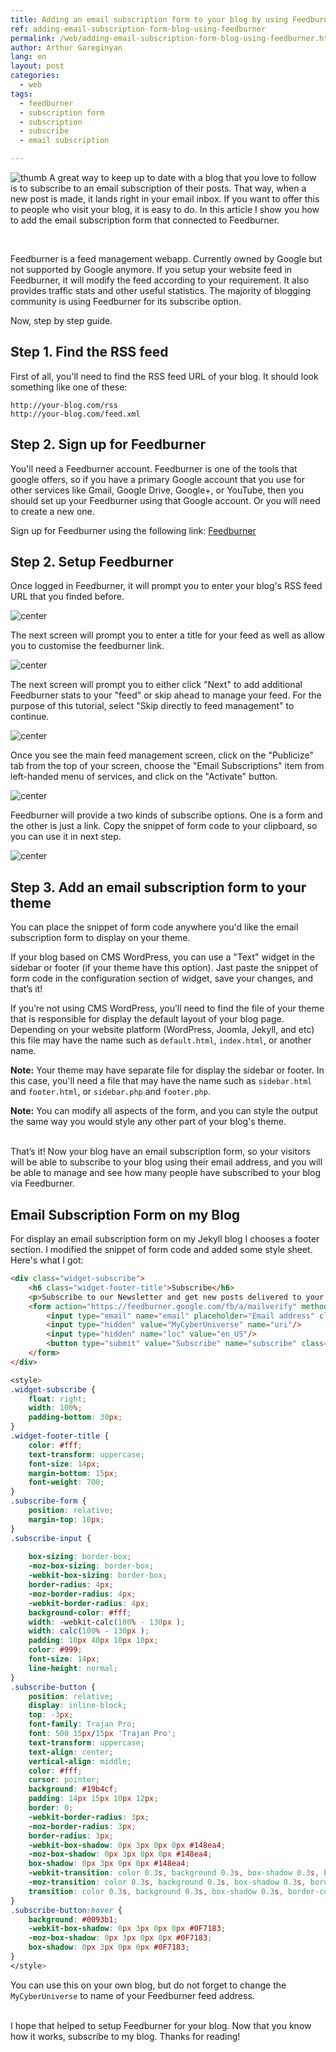 ```yaml
---
title: Adding an email subscription form to your blog by using Feedburner
ref: adding-email-subscription-form-blog-using-feedburner
permalink: /web/adding-email-subscription-form-blog-using-feedburner.html
author: Arthur Gareginyan
lang: en
layout: post
categories:
  - web
tags:
  - feedburner
  - subscription form
  - subscription
  - subscribe
  - email subscription

---
```


![thumb](/images/adding-email-subscription-form-blog-using-feedburner/sign-up.png)
A great way to keep up to date with a blog that you love to follow is to subscribe to an email subscription of their posts. That way, when a new post is made, it lands right in your email inbox. If you want to offer this to people who visit your blog, it is easy to do. In this article I show you how to add the email subscription form that connected to Feedburner.

<br>

Feedburner is a feed management webapp. Currently owned by Google but not supported by Google anymore. If you setup your website feed in Feedburner, it will modify the feed according to your requirement. It also provides traffic stats and other useful statistics. The majority of blogging community is using Feedburner for its subscribe option.

Now, step by step guide.


## **Step 1.** Find the RSS feed

First of all, you'll need to find the RSS feed URL of your blog. It should look something like one of these:

```
http://your-blog.com/rss
http://your-blog.com/feed.xml
```


## **Step 2.** Sign up for Feedburner

You'll need a Feedburner account. Feedburner is one of the tools that google offers, so if you have a primary Google account that you use for other services like Gmail, Google Drive, Google+, or YouTube, then you should set up your Feedburner using that Google account. Or you will need to create a new one.

Sign up for Feedburner using the following link: [Feedburner](http://feedburner.com/)


## **Step 2.** Setup Feedburner

Once logged in Feedburner, it will prompt you to enter your blog's RSS feed URL that you finded before.

![center](/images/adding-email-subscription-form-blog-using-feedburner/1.png)

The next screen will prompt you to enter a title for your feed as well as allow you to customise the feedburner link.

![center](/images/adding-email-subscription-form-blog-using-feedburner/2.png)

The next screen will prompt you to either click "Next" to add additional Feedburner stats to your "feed" or skip ahead to manage your feed. For the purpose of this tutorial, select "Skip directly to feed management" to continue.

![center](/images/adding-email-subscription-form-blog-using-feedburner/3.png)

Once you see the main feed management screen, click on the "Publicize" tab from the top of your screen, choose the "Email Subscriptions" item from left-handed menu of services, and click on the "Activate" button.

![center](/images/adding-email-subscription-form-blog-using-feedburner/4.png)

Feedburner will provide a two kinds of subscribe options. One is a form and the other is just a link. Copy the snippet of form code to your clipboard, so you can use it in next step.

![center](/images/adding-email-subscription-form-blog-using-feedburner/5.png)


## **Step 3.** Add an email subscription form to your theme

You can place the snippet of form code anywhere you'd like the email subscription form to display on your theme. 

If your blog based on CMS WordPress, you can use a "Text" widget in the sidebar or footer (if your theme have this option). Jast paste the snippet of form code in the configuration section of widget, save your changes, and that’s it! 

If you’re not using CMS WordPress, you’ll need to find the file of your theme that is responsible for display the default layout of your blog page. Depending on your website platform (WordPress, Joomla, Jekyll, and etc) this file may have the name such as `default.html`, `index.html`, or another name.

**Note:** Your theme may have separate file for display the sidebar or footer. In this case, you'll need a file that may have the name such as `sidebar.html` and `footer.html`, or `sidebar.php` and `footer.php`.

**Note:** You can modify all aspects of the form, and you can style the output the same way you would style any other part of your blog's theme.


<br>
That’s it! Now your blog have an email subscription form, so your visitors will be able to subscribe to your blog using their email address, and you will be able to manage and see how many people have subscribed to your blog via Feedburner.


## Email Subscription Form on my Blog

For display an email subscription form on my Jekyll blog I chooses a footer section. I modified the snippet of form code and added some style sheet. Here's what I got:

```html
<div class="widget-subscribe">
    <h6 class="widget-footer-title">Subscribe</h6>
    <p>Subscribe to our Newsletter and get new posts delivered to your inbox - free!</p>
    <form action="https://feedburner.google.com/fb/a/mailverify" method="post" target="popupwindow" onsubmit="window.open('https://feedburner.google.com/fb/a/mailverify?uri=MyCyberUniverse', 'popupwindow', 'scrollbars=yes,width=550,height=520');return true">
        <input type="email" name="email" placeholder="Email address" class="subscribe-input">
        <input type="hidden" value="MyCyberUniverse" name="uri"/>
        <input type="hidden" name="loc" value="en_US"/>
        <button type="submit" value="Subscribe" name="subscribe" class="subscribe-button">Subscribe</button>
    </form>
</div>
```

```css
<style>
.widget-subscribe {
    float: right;
    width: 100%;
    padding-bottom: 30px;
}
.widget-footer-title {
    color: #fff;
    text-transform: uppercase;
    font-size: 14px;
    margin-bottom: 15px;
    font-weight: 700;
}
.subscribe-form {
    position: relative;
    margin-top: 10px;
}
.subscribe-input {
    
    box-sizing: border-box;
    -moz-box-sizing: border-box;
    -webkit-box-sizing: border-box;
    border-radius: 4px;
    -moz-border-radius: 4px;
    -webkit-border-radius: 4px;
    background-color: #fff;
    width: -webkit-calc(100% - 130px );
    width: calc(100% - 130px );
    padding: 10px 40px 10px 10px;
    color: #999;
    font-size: 14px;
    line-height: normal;
}
.subscribe-button {
    position: relative;
    display: inline-block;
    top: -3px;
    font-family: Trajan Pro;
    font: 500 15px/15px 'Trajan Pro';
    text-transform: uppercase;
    text-align: center;
    vertical-align: middle;
    color: #fff;
    cursor: pointer;
    background: #19b4cf;
    padding: 14px 15px 10px 12px;
    border: 0;
    -webkit-border-radius: 3px;
    -moz-border-radius: 3px;
    border-radius: 3px;
    -webkit-box-shadow: 0px 3px 0px 0px #148ea4;
    -moz-box-shadow: 0px 3px 0px 0px #148ea4;
    box-shadow: 0px 3px 0px 0px #148ea4;
    -webkit-transition: color 0.3s, background 0.3s, box-shadow 0.3s, border-color 0.3s;
    -moz-transition: color 0.3s, background 0.3s, box-shadow 0.3s, border-color 0.3s;
    transition: color 0.3s, background 0.3s, box-shadow 0.3s, border-color 0.3s;
}
.subscribe-button:hover {
    background: #0093b1;
    -webkit-box-shadow: 0px 3px 0px 0px #0F7183;
    -moz-box-shadow: 0px 3px 0px 0px #0F7183;
    box-shadow: 0px 3px 0px 0px #0F7183;
}
</style>
```

You can use this on your own blog, but do not forget to change the `MyCyberUniverse` to name of your Feedburner feed address.

<br>
I hope that helped to setup Feedburner for your blog. Now that you know how it works, subscribe to my blog. Thanks for reading!